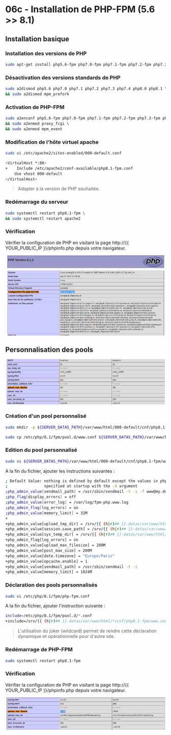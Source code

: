 # 06c - Installation de PHP-FPM (5.6 >> 8.1)

## Installation basique

### Installation des versions de PHP 

```bash
sudo apt-get install php5.6-fpm php7.0-fpm php7.1-fpm php7.2-fpm php7.3-fpm php7.4-fpm php8.0-fpm php8.1-fpm
```

### Désactivation des versions standards de PHP

```bash
sudo a2dismod php5.6 php7.0 php7.1 php7.2 php7.3 php7.4 php8.0 php8.1 \
&& sudo a2dismod mpm_prefork
```

### Activation de PHP-FPM 

```bash
sudo a2enconf php5.6-fpm php7.0-fpm php7.1-fpm php7.2-fpm php7.3-fpm php7.4-fpm php8.0-fpm php8.1-fpm \
&& sudo a2enmod proxy_fcgi \
&& sudo a2enmod mpm_event
```

### Modification de l'hôte virtuel apache

```bash
sudo vi /etc/apache2/sites-enabled/000-default.conf  
``` 

```bash
<VirtualHost *:80> 
+    Include /etc/apache2/conf-available/php8.1-fpm.conf 
    Use vhost 000-default 
</VirtualHost>
``` 

> Adapter à la version de PHP souhaitée.

### Redémarrage du serveur

```bash
sudo systemctl restart php8.1-fpm \
&& sudo systemctl restart apache2
```

### Vérification

Vérifier la configuration de PHP en visitant la page http://{{ YOUR_PUBLIC_IP }}/phpinfo.php depuis votre navigateur.

![Php info](../resources/screenshot/06-phpfpm-phpinfo.png)

## Personnalisation des pools

![Php info](../resources/screenshot/06-phpfpm-upload_max_filesize.png)

### Création d'un pool personnalisé

```bash
sudo mkdir -p ${SERVER_DATAS_PATH}/var/www/html/000-default/cnf/php8.1-fpm
```

```bash
sudo cp /etc/php/8.1/fpm/pool.d/www.conf ${SERVER_DATAS_PATH}/var/www/html/000-default/cnf/php8.1-fpm/www.conf
```

### Edition du pool personnalisé

```bash
sudo vi ${SERVER_DATAS_PATH}/var/www/html/000-default/cnf/php8.1-fpm/www.conf
``` 

A la fin du fichier, ajouter les instructions suivantes :

```bash
; Default Value: nothing is defined by default except the values in php.ini and
;                specified at startup with the -d argument
;php_admin_value[sendmail_path] = /usr/sbin/sendmail -t -i -f www@my.domain.com
;php_flag[display_errors] = off
;php_admin_value[error_log] = /var/log/fpm-php.www.log
;php_admin_flag[log_errors] = on
;php_admin_value[memory_limit] = 32M
+
+php_admin_value[upload_tmp_dir] = /srv/{{ (h|r)## }}-datas/var/www/html/000-default/tmp
+php_admin_value[session.save_path] = /srv/{{ (h|r)## }}-datas/var/www/html/000-default/tmp
+php_admin_value[sys_temp_dir] = /srv/{{ (h|r)## }}-datas/var/www/html/000-default/tmp
+php_admin_flag[log_errors] = on
+php_admin_value[upload_max_filesize] = 200M
+php_admin_value[post_max_size] = 200M
+php_admin_value[date.timezone] = "Europe/Paris"
+php_admin_value[opcache.enable] = 1
+php_admin_value[sendmail_path] = /usr/sbin/sendmail -t -i
+php_admin_value[memory_limit] = 1024M
```

### Déclaration des pools personnalisés

```bash
sudo vi /etc/php/8.1/fpm/php-fpm.conf
```

A la fin du fichier, ajouter l'instruction suivante :

```bash
include=/etc/php/8.1/fpm/pool.d/*.conf
+include=/srv/{{ (h|r)## }}-datas/var/www/html/*/cnf/php8.1-fpm/www.conf
```

> L'utilisation du joker (wildcard) permet de rendre cette déclaration dynamique et opérationnelle pour d'autre site. 

### Redémarrage de PHP-FPM

```bash
sudo systemctl restart php8.1-fpm
```

### Vérification

Vérifier la configuration de PHP en visitant la page http://{{ YOUR_PUBLIC_IP }}/phpinfo.php depuis votre navigateur.

![Php info](../resources/screenshot/06-phpfpm-upload_max_filesize-custom.png)